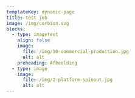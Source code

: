 ```yaml
---
templateKey: dynamic-page
title: test job
image: /img/corbion.svg
blocks:
  - type: imagetext
    align: false
    image:
      file: /img/10-commercial-production.jpg
      alt: alt
    preheading: Afbeelding
  - type: image
    image:
      file: /img/2-platform-spinout.jpg
      alt: alt
---
```

